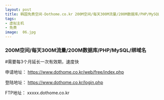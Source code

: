 ```yaml
---
layout: post
title: 韩国免费空间-Dothome.co.kr 200M空间/每天300M流量/200M数据库/PHP/MySQL/绑域名
tags:
- 虚拟主机
- 免费
image:  06.jpg
---
```


### 200M空间/每天300M流量/200M数据库/PHP/MySQL/绑域名

#需要每3个月延长一次有效期，速度快

申请地址：
https://www.dothome.co.kr/web/free/index.php

登陆地址：
https://www.dothome.co.kr/login.php

FTP地址：
xxxxx.dothome.co.kr